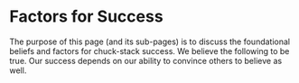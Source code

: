 # Factors for Success

The purpose of this page (and its sub-pages) is to discuss the foundational beliefs and factors for chuck-stack success. We believe the following to be true. Our success depends on our ability to convince others to believe as well. 
